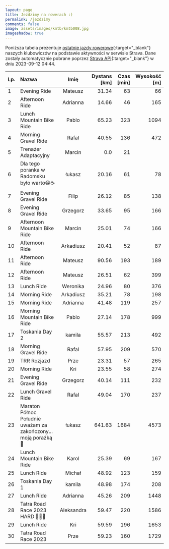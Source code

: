```yaml
---
layout: page
title: Jeździmy na rowerach :)
permalink: /jezdzimy
comments: false
image: assets/images/kmtb/kmtb008.jpg
imageshadow: true
---
```


Poniższa tabela prezentuje [ostatnie jazdy rowerowe](https://www.strava.com/clubs/336381){:target="_blank"} naszych klubowiczów na podstawie aktywności w serwisie Strava. Dane zostały automatycznie pobrane poprzez [Strava API](https://developers.strava.com/docs/reference/#api-Clubs-getClubActivitiesById){:target="_blank"} w dniu 2023-09-12 04:44.

Lp. | Nazwa | Imię | Dystans [km] | Czas [min] | Wysokość [m]
:--- | :--- | :---: | ---: | ---: | ---:
1|Evening Ride|Mateusz|31.34|63|66
2|Afternoon Ride|Adrianna|14.66|46|165
3|Lunch Mountain Bike Ride|Pablo|65.23|323|1094
4|Morning Gravel Ride|Rafal|40.55|136|472
5|Trenażer Adaptacyjny|Marcin|0.0|21|
6|Dla tego poranka w Radomsku było warto😁☕|łukasz|20.16|61|78
7|Evening Gravel Ride|Filip|26.12|85|138
8|Evening Gravel Ride|Grzegorz|33.65|95|166
9|Afternoon Mountain Bike Ride|Marcin|25.01|74|166
10|Afternoon Ride|Arkadiusz|20.41|52|87
11|Afternoon Ride|Mateusz|90.56|193|189
12|Afternoon Ride|Mateusz|26.51|62|399
13|Lunch Ride|Weronika|24.96|80|376
14|Morning Ride|Arkadiusz|35.21|78|198
15|Morning Ride|Adrianna|41.48|119|257
16|Morning Mountain Bike Ride|Pablo|27.14|178|999
17|Toskania Day 2|kamila|55.57|213|492
18|Morning Gravel Ride|Rafal|57.95|209|570
19|TRR Rozjazd|Prze|23.31|57|265
20|Morning Ride|Kri|23.55|58|274
21|Evening Gravel Ride|Grzegorz|40.14|111|232
22|Lunch Gravel Ride|Rafal|49.04|170|237
23|Maraton Północ Południe uważam za zakończony... moją porażką 🥴|łukasz|641.63|1684|4573
24|Lunch Mountain Bike Ride|Karol|25.39|69|167
25|Lunch Ride|Michał|48.92|123|159
26|Toskania Day 1|kamila|48.98|174|208
27|Lunch Ride|Adrianna|45.26|209|1448
28|Tatra Road Race 2023 HARD 🥵💪🥳|Aleksandra|59.47|220|1586
29|Lunch Ride|Kri|59.59|196|1653
30|Tatra Road Race 2023|Prze|59.23|160|1729
